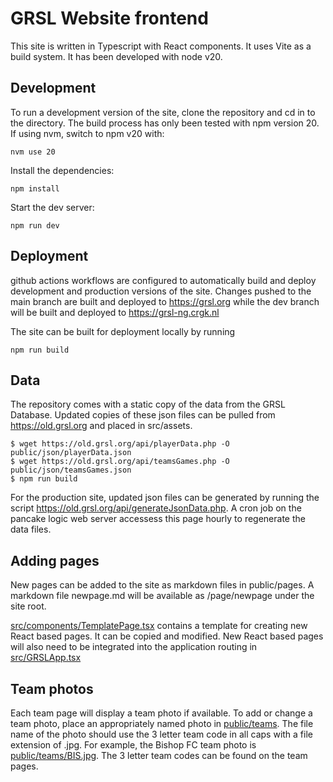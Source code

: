 # GRSL Website frontend

This site is written in Typescript with React components.  It uses Vite as a build system.  It has been developed with node v20.   

## Development

To run a development version of the site, clone the repository and cd in to the directory.  The build process has only been tested with npm version 20.  If using nvm, switch to npm v20 with:
```
nvm use 20
```

Install the dependencies:
```
npm install
```

Start the dev server:
```
npm run dev
```

## Deployment

github actions workflows are configured to automatically build and deploy development and production versions of the site.  Changes pushed to the main branch are built and deployed to https://grsl.org while the dev branch will be built and deployed to https://grsl-ng.crgk.nl

The site can be built for deployment locally by running 
```
npm run build
```

## Data

The repository comes with a static copy of the data from the GRSL Database.  Updated copies of these json files can be pulled from https://old.grsl.org and placed in src/assets.  

```
$ wget https://old.grsl.org/api/playerData.php -O public/json/playerData.json
$ wget https://old.grsl.org/api/teamsGames.php -O public/json/teamsGames.json
$ npm run build
```

For the production site, updated json files can be generated by running the script https://old.grsl.org/api/generateJsonData.php.  A cron job on the pancake logic web server accessess this page hourly to regenerate the data files.  

## Adding pages

New pages can be added to the site as markdown files in public/pages.  A markdown file newpage.md will be available as /page/newpage under the site root.  

[src/components/TemplatePage.tsx](src/components/TemplatePage.tsx) contains a template for creating new React based pages.  It can be copied and modified.  New React based pages will also need to be integrated into the application routing in [src/GRSLApp.tsx](src/GRSLApp.tsx)
    
## Team photos

Each team page will display a team photo if available.   To add or change a team photo, place an appropriately named photo in [public/teams](public/teams).  The file name of the photo should use the 3 letter team code in all caps with a file extension of .jpg.  For example, the Bishop FC team photo is [public/teams/BIS.jpg](public/teams/BIS.jpg).  The 3 letter team codes can be found on the team pages.  